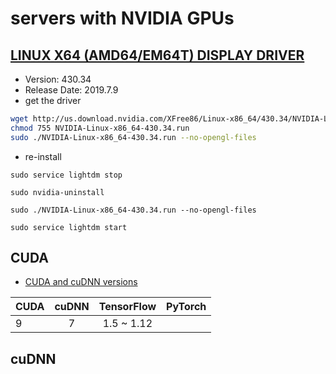 
# servers with NVIDIA GPUs

## [LINUX X64 (AMD64/EM64T) DISPLAY DRIVER](https://www.nvidia.com/Download/driverResults.aspx/148589/en-us)
 * Version:	430.34
 * Release Date:	2019.7.9 
 * get the driver 
 
```bash
wget http://us.download.nvidia.com/XFree86/Linux-x86_64/430.34/NVIDIA-Linux-x86_64-430.34.run
chmod 755 NVIDIA-Linux-x86_64-430.34.run
sudo ./NVIDIA-Linux-x86_64-430.34.run --no-opengl-files
```
 * re-install
 ```
 sudo service lightdm stop
 
 sudo nvidia-uninstall
 
 sudo ./NVIDIA-Linux-x86_64-430.34.run --no-opengl-files
 
 sudo service lightdm start
 ```
 
## CUDA


* [CUDA and cuDNN versions](https://stackoverflow.com/questions/50622525/which-tensorflow-and-cuda-version-combinations-are-compatible)


| CUDA      |  cuDNN |  TensorFlow  | PyTorch | 
| ------------- |:-------------:| :-----:|  :-----:|
| 9       |  7  |  1.5 ~ 1.12 | |

## cuDNN
